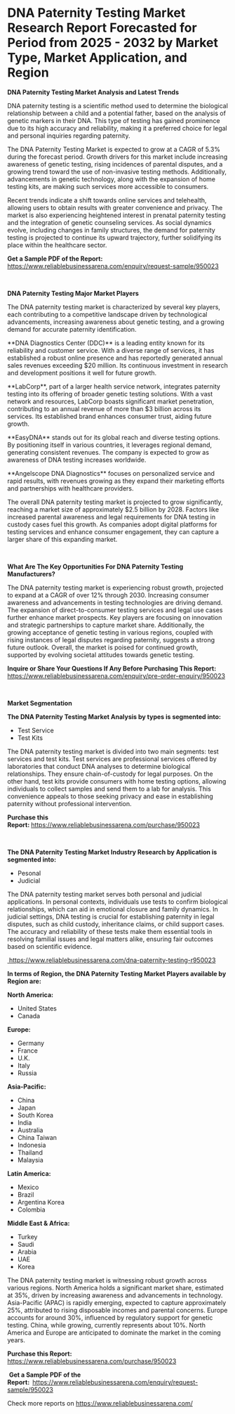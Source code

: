 <p><h1>DNA Paternity Testing Market Research Report Forecasted for Period from 2025 -  2032 by Market Type, Market Application, and Region</h1></p><p><strong>DNA Paternity Testing Market Analysis and Latest Trends</strong></p>
<p><p>DNA paternity testing is a scientific method used to determine the biological relationship between a child and a potential father, based on the analysis of genetic markers in their DNA. This type of testing has gained prominence due to its high accuracy and reliability, making it a preferred choice for legal and personal inquiries regarding paternity.</p><p>The DNA Paternity Testing Market is expected to grow at a CAGR of 5.3% during the forecast period. Growth drivers for this market include increasing awareness of genetic testing, rising incidences of parental disputes, and a growing trend toward the use of non-invasive testing methods. Additionally, advancements in genetic technology, along with the expansion of home testing kits, are making such services more accessible to consumers.</p><p>Recent trends indicate a shift towards online services and telehealth, allowing users to obtain results with greater convenience and privacy. The market is also experiencing heightened interest in prenatal paternity testing and the integration of genetic counseling services. As social dynamics evolve, including changes in family structures, the demand for paternity testing is projected to continue its upward trajectory, further solidifying its place within the healthcare sector.</p></p>
<p><strong>Get a Sample PDF of the Report:&nbsp;</strong> <a href="https://www.reliablebusinessarena.com/enquiry/request-sample/950023?utm_campaign=3042&utm_medium=2&utm_source=Github&utm_content=ia&utm_term=07032025&utm_id=dna-paternity-testing">https://www.reliablebusinessarena.com/enquiry/request-sample/950023</a></p>
<p>&nbsp;</p>
<p><strong>DNA Paternity Testing Major Market Players</strong></p>
<p><p>The DNA paternity testing market is characterized by several key players, each contributing to a competitive landscape driven by technological advancements, increasing awareness about genetic testing, and a growing demand for accurate paternity identification.</p><p>**DNA Diagnostics Center (DDC)** is a leading entity known for its reliability and customer service. With a diverse range of services, it has established a robust online presence and has reportedly generated annual sales revenues exceeding $20 million. Its continuous investment in research and development positions it well for future growth.</p><p>**LabCorp**, part of a larger health service network, integrates paternity testing into its offering of broader genetic testing solutions. With a vast network and resources, LabCorp boasts significant market penetration, contributing to an annual revenue of more than $3 billion across its services. Its established brand enhances consumer trust, aiding future growth.</p><p>**EasyDNA** stands out for its global reach and diverse testing options. By positioning itself in various countries, it leverages regional demand, generating consistent revenues. The company is expected to grow as awareness of DNA testing increases worldwide.</p><p>**Angelscope DNA Diagnostics** focuses on personalized service and rapid results, with revenues growing as they expand their marketing efforts and partnerships with healthcare providers.</p><p>The overall DNA paternity testing market is projected to grow significantly, reaching a market size of approximately $2.5 billion by 2028. Factors like increased parental awareness and legal requirements for DNA testing in custody cases fuel this growth. As companies adopt digital platforms for testing services and enhance consumer engagement, they can capture a larger share of this expanding market.</p></p>
<p>&nbsp;</p>
<p><strong>What Are The Key Opportunities For DNA Paternity Testing Manufacturers?</strong></p>
<p><p>The DNA paternity testing market is experiencing robust growth, projected to expand at a CAGR of over 12% through 2030. Increasing consumer awareness and advancements in testing technologies are driving demand. The expansion of direct-to-consumer testing services and legal use cases further enhance market prospects. Key players are focusing on innovation and strategic partnerships to capture market share. Additionally, the growing acceptance of genetic testing in various regions, coupled with rising instances of legal disputes regarding paternity, suggests a strong future outlook. Overall, the market is poised for continued growth, supported by evolving societal attitudes towards genetic testing.</p></p>
<p><strong>Inquire or Share Your Questions If Any Before Purchasing This Report:</strong> <a href="https://www.reliablebusinessarena.com/enquiry/pre-order-enquiry/950023?utm_campaign=3042&utm_medium=2&utm_source=Github&utm_content=ia&utm_term=07032025&utm_id=dna-paternity-testing">https://www.reliablebusinessarena.com/enquiry/pre-order-enquiry/950023</a></p>
<p>&nbsp;</p>
<p><strong>Market Segmentation</strong></p>
<p><strong>The DNA Paternity Testing Market Analysis by types is segmented into:</strong></p>
<p><ul><li>Test Service</li><li>Test Kits</li></ul></p>
<p><p>The DNA paternity testing market is divided into two main segments: test services and test kits. Test services are professional services offered by laboratories that conduct DNA analyses to determine biological relationships. They ensure chain-of-custody for legal purposes. On the other hand, test kits provide consumers with home testing options, allowing individuals to collect samples and send them to a lab for analysis. This convenience appeals to those seeking privacy and ease in establishing paternity without professional intervention.</p></p>
<p><strong>Purchase this Report:&nbsp;</strong><a href="https://www.reliablebusinessarena.com/purchase/950023?utm_campaign=3042&utm_medium=2&utm_source=Github&utm_content=ia&utm_term=07032025&utm_id=dna-paternity-testing">https://www.reliablebusinessarena.com/purchase/950023</a></p>
<p>&nbsp;</p>
<p><strong>The DNA Paternity Testing Market Industry Research by Application is segmented into:</strong></p>
<p><ul><li>Pesonal</li><li>Judicial</li></ul></p>
<p><p>The DNA paternity testing market serves both personal and judicial applications. In personal contexts, individuals use tests to confirm biological relationships, which can aid in emotional closure and family dynamics. In judicial settings, DNA testing is crucial for establishing paternity in legal disputes, such as child custody, inheritance claims, or child support cases. The accuracy and reliability of these tests make them essential tools in resolving familial issues and legal matters alike, ensuring fair outcomes based on scientific evidence.</p></p>
<p><a href="https://www.reliablebusinessarena.com/dna-paternity-testing-r950023?utm_campaign=3042&utm_medium=2&utm_source=Github&utm_content=ia&utm_term=07032025&utm_id=dna-paternity-testing">&nbsp;https://www.reliablebusinessarena.com/dna-paternity-testing-r950023</a></p>
<p><strong>In terms of Region, the DNA Paternity Testing Market Players available by Region are:</strong></p>
<p>
    <p> <strong> North America: </strong>
        <ul>
            <li>United States</li>
            <li>Canada</li>
        </ul>
        </p> 
    <p> <strong> Europe: </strong>
        <ul>
            <li>Germany</li>
            <li>France</li>
            <li>U.K.</li>
            <li>Italy</li>
            <li>Russia</li>
        </ul>
        </p> 
    <p> <strong> Asia-Pacific: </strong>
        <ul>
            <li>China</li>
            <li>Japan</li>
            <li>South Korea</li>
            <li>India</li>
            <li>Australia</li>
            <li>China Taiwan</li>
            <li>Indonesia</li>
            <li>Thailand</li>
            <li>Malaysia</li>
        </ul>
        </p> 
    <p> <strong> Latin America: </strong>
        <ul>
            <li>Mexico</li>
            <li>Brazil</li>
            <li>Argentina Korea</li>
            <li>Colombia</li>
        </ul>
        </p> 
    <p> <strong> Middle East & Africa: </strong>
        <ul>
            <li>Turkey</li>
            <li>Saudi</li>
            <li>Arabia</li>
            <li>UAE</li>
            <li>Korea</li>
        </ul>
    </p>
    </p>
<p><p>The DNA paternity testing market is witnessing robust growth across various regions. North America holds a significant market share, estimated at 35%, driven by increasing awareness and advancements in technology. Asia-Pacific (APAC) is rapidly emerging, expected to capture approximately 25%, attributed to rising disposable incomes and parental concerns. Europe accounts for around 30%, influenced by regulatory support for genetic testing. China, while growing, currently represents about 10%. North America and Europe are anticipated to dominate the market in the coming years.</p></p>
<p><strong>Purchase this Report: </strong><a href="https://www.reliablebusinessarena.com/purchase/950023?utm_campaign=3042&utm_medium=2&utm_source=Github&utm_content=ia&utm_term=07032025&utm_id=dna-paternity-testing">https://www.reliablebusinessarena.com/purchase/950023</a></p>
<p>&nbsp;<strong>Get a Sample PDF of the Report:&nbsp;&nbsp;</strong><a href="https://www.reliablebusinessarena.com/enquiry/request-sample/950023?utm_campaign=3042&utm_medium=2&utm_source=Github&utm_content=ia&utm_term=07032025&utm_id=dna-paternity-testing">https://www.reliablebusinessarena.com/enquiry/request-sample/950023</a></p>
<p><strong></strong></p>
<p>Check more reports on <a href="https://www.reliablebusinessarena.com/?utm_campaign=3042&utm_medium=2&utm_source=Github&utm_content=ia&utm_term=07032025&utm_id=dna-paternity-testing">https://www.reliablebusinessarena.com/</a></p>